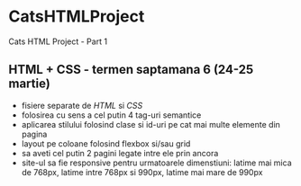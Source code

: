 # CatsHTMLProject
Cats HTML Project - Part 1

## HTML + CSS - termen saptamana 6 (24-25 martie) <br>
- fisiere separate de *HTML* si *CSS* <br>
- folosirea cu sens a cel putin 4 tag-uri semantice <br>
- aplicarea stilului folosind clase si id-uri pe cat mai multe elemente din pagina <br>
- layout pe coloane folosind flexbox si/sau grid  <br>
- sa aveti cel putin 2 pagini legate intre ele prin ancora<br>
- site-ul sa fie responsive pentru urmatoarele dimenstiuni: latime mai mica de 768px, latime intre 768px si 990px, latime mai mare de 990px 

